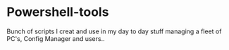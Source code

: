 # Powershell-tools

Bunch of scripts I creat and use in my day to day stuff managing
a fleet of PC's, Config Manager and users..
